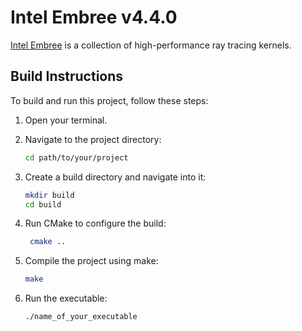 # Intel Embree v4.4.0

[Intel Embree](https://github.com/RenderKit/embree) is a collection of high-performance ray tracing kernels.

## Build Instructions

To build and run this project, follow these steps:

1. Open your terminal.
2. Navigate to the project directory:

    ```sh
    cd path/to/your/project

3. Create a build directory and navigate into it:

    ```sh
    mkdir build
    cd build

4. Run CMake to configure the build:

   ```sh
    cmake ..

5. Compile the project using make:
   ```sh
   make

6. Run the executable:
   ```sh
   ./name_of_your_executable
